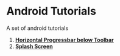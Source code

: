 # Android Tutorials
A set of android tutorials

1. [**Horizontal Progressbar below Toolbar**](https://github.com/adrianseraspi12/Material-Design-Tutorials/tree/master/Horizontal%20Progressbar%20below%20Toolbar)
2. [**Splash Screen**](https://github.com/adrianseraspi12/Material-Design-Tutorials/tree/master/Splash%20Screen)
